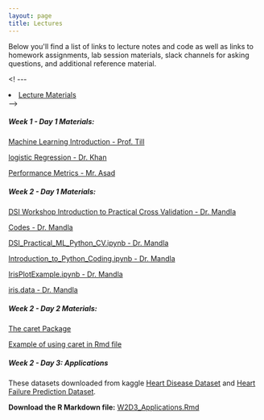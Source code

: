 ```yaml
---
layout: page
title: Lectures
---
```


Below you'll find a list of links to lecture notes and code as well as links to homework assignments, lab session materials, slack channels for asking questions, and additional reference material. 


<! --- <li><a href="https://github.com/mlcourseukzn/DSI_Africa_ML_ShortCourse.github.io">Lecture Materials</a></li> -->

##### Week 1 - Day 1 Materials:

<a href="https://mlcourseukzn.github.io/PDFLectures/Day1/MachineLearningIntro.pdf" download>Machine Learning Introduction - Prof. Till</a>

<a href="https://mlcourseukzn.github.io/PDFLectures/Day1/logisticRegression.pdf" download>logistic Regression - Dr. Khan</a>

<a href="https://mlcourseukzn.github.io/PDFLectures/Day1/PerformanceMetrics.pdf" download>Performance Metrics - Mr. Asad</a>

##### Week 2 - Day 1 Materials:

<a href="https://mlcourseukzn.github.io/PDFLectures/DSI WorkshopIntroduction_to_PracticalCrossValidation.pdf" download>DSI Workshop Introduction to Practical Cross Validation - Dr. Mandla</a>

<a href="https://mlcourseukzn.github.io/PDFLectures/Code.zip" download>Codes - Dr. Mandla</a>

<a href="https://mlcourseukzn.github.io/PDFLectures/DSI_Practical_ML_Python_CV.ipynb" download>DSI_Practical_ML_Python_CV.ipynb - Dr. Mandla</a>

<a href="https://mlcourseukzn.github.io/PDFLectures/Introduction_to_Python_Coding.ipynb" download>Introduction_to_Python_Coding.ipynb - Dr. Mandla</a>

<a href="https://mlcourseukzn.github.io/PDFLectures/IrisPlotExample.ipynb" download>IrisPlotExample.ipynb - Dr. Mandla</a>

<a href="https://mlcourseukzn.github.io/PDFLectures/iris.data" download>iris.data - Dr. Mandla</a>

##### Week 2 - Day 2 Materials:

<a href="https://topepo.github.io/caret/" target="_blank">The caret Package</a>

<a href="https://mlcourseukzn.github.io/PDFLectures/caret package.Rmd" download>Example of using caret in Rmd file</a>

##### Week 2 - Day 3: Applications

These datasets downloaded from kaggle <a href="https://www.kaggle.com/datasets/johnsmith88/heart-disease-dataset?resource=download" target="_blank">Heart Disease Dataset</a> and <a href="https://www.kaggle.com/datasets/fedesoriano/heart-failure-prediction" target="_blank">Heart Failure Prediction Dataset</a>.

**Download the R Markdown file:** <a href="https://mlcourseukzn.github.io/PDFLectures/W2D3_Applications.Rmd" download>W2D3_Applications.Rmd</a>



